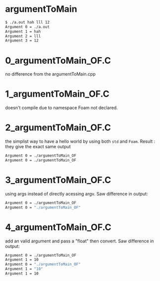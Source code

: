 # argumentToMain

```bash
$ ./a.out hah lll 12
Argument 0 = ./a.out
Argument 1 = hah
Argument 2 = lll
Argument 3 = 12
```

# 0_argumentToMain_OF.C
no difference from the argumentToMain.cpp

# 1_argumentToMain_OF.C
doesn't compile due to namespace Foam not declared.

# 2_argumentToMain_OF.C
the simplist way to have a hello world by using both `std` and `Foam`. Result : they give the exact same output
```bash
Argument 0 = ./argumentToMain_OF
Argument 0 = ./argumentToMain_OF
```

# 3_argumentToMain_OF.C
using args instead of directly acessing argv. Saw difference in output:
```bash
Argument 0 = ./argumentToMain_OF
Argument 0 = "./argumentToMain_OF"
```

# 4_argumentToMain_OF.C
add an valid argument and pass a "float" then convert. Saw difference in output:
```bash
Argument 0 = ./argumentToMain_OF
Argument 1 = 10
Argument 0 = "./argumentToMain_OF"
Argument 1 = "10"
Argument 1 = 10
```
